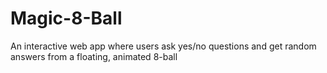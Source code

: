 # Magic-8-Ball
An interactive web app where users ask yes/no questions and get random answers from a floating, animated 8-ball
